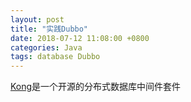 ```yaml
---
layout: post
title: "实践Dubbo"
date: 2018-07-12 11:08:00 +0800
categories: Java
tags: database Dubbo
---
```


[Kong](https://konghq.com/)是一个开源的分布式数据库中间件套件